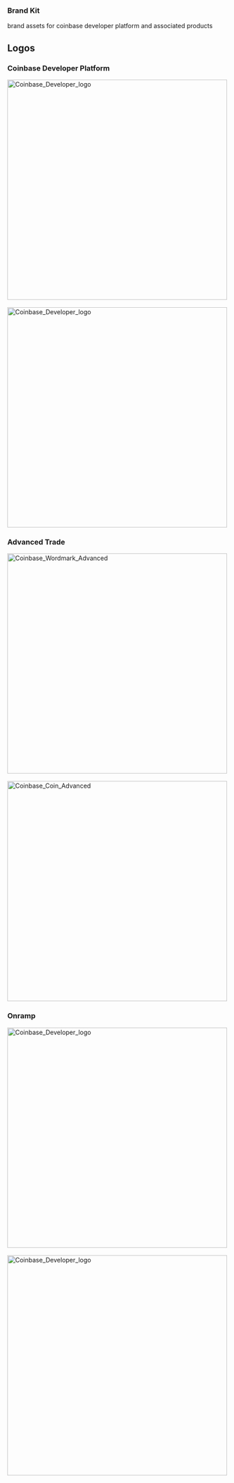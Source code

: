 ### Brand Kit

brand assets for coinbase developer platform and associated products


## Logos


### Coinbase Developer Platform

<img width="500" alt="Coinbase_Developer_logo" src="https://github.com/cdp-organization/brand-kit/assets/133138254/2b98e510-cd0f-44f7-a348-9e03d4f28a16">
<br><br>
<img width="500" alt="Coinbase_Developer_logo" src="https://github.com/cdp-organization/brand-kit/assets/133138254/18cc206d-fefc-4761-aecc-6770de49dcd4">


### Advanced Trade

<img width="500" alt="Coinbase_Wordmark_Advanced" src="https://github.com/user-attachments/assets/c1f05fe8-ccac-4926-b10c-74958db4ed88">
<br><br>
<img width="500" alt="Coinbase_Coin_Advanced" src="https://github.com/user-attachments/assets/7d1299be-57d5-4977-ac16-e70445aa208d">


### Onramp

<img width="500" alt="Coinbase_Developer_logo" src="https://github.com/cdp-organization/brand-kit/assets/133138254/ac387109-7fde-44f1-8b65-6719cf454929">
<br><br>
<img width="500" alt="Coinbase_Developer_logo" src="https://github.com/cdp-organization/brand-kit/assets/133138254/e9e8b3d4-1606-48e0-a0c6-cad8fd3df034">


